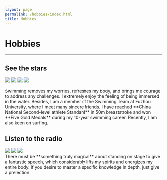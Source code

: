 ```yaml
---
layout: page
permalink: /hobbies/index.html
title: Hobbies
---
```


# Hobbies

<hr>

## See the stars

<div class="third">
<img src="/images/hobbies/star--telescope--1.JPG">
<img src="/images/hobbies/star--friends--1.JPG">
<img src="/images/hobbies/star--Saturn--1.JPG">
<img src="/images/hobbies/star--Jupiter--1.JPG">
</div>
<br>Swimming removes my worries, refreshes my body, and brings me courage to address any challenges. I extremely enjoy the feeling of being immersed in the water. Besides, I am a member of the Swimming Team at Fuzhou University, where I meet many sincere friends. I have reached **China National Second-level athlete Standard** in 50m breaststroke and won **Five Gold Medals** during my 10-year swimming career. Recently, I am also keen on surfing.

## Listen to the radio

<div class="third">
<img src="/images/prelection1.JPG">
<img src="/images/speech1.JPG">
<img src="/images/speech3.JPG">
</div>
There must be **something truly magical** about standing on stage to give a fantastic speech, which considerably lifts my spirits and energizes my entire body. If you desire to master a specific knowledge in depth, just give a prelection. 


